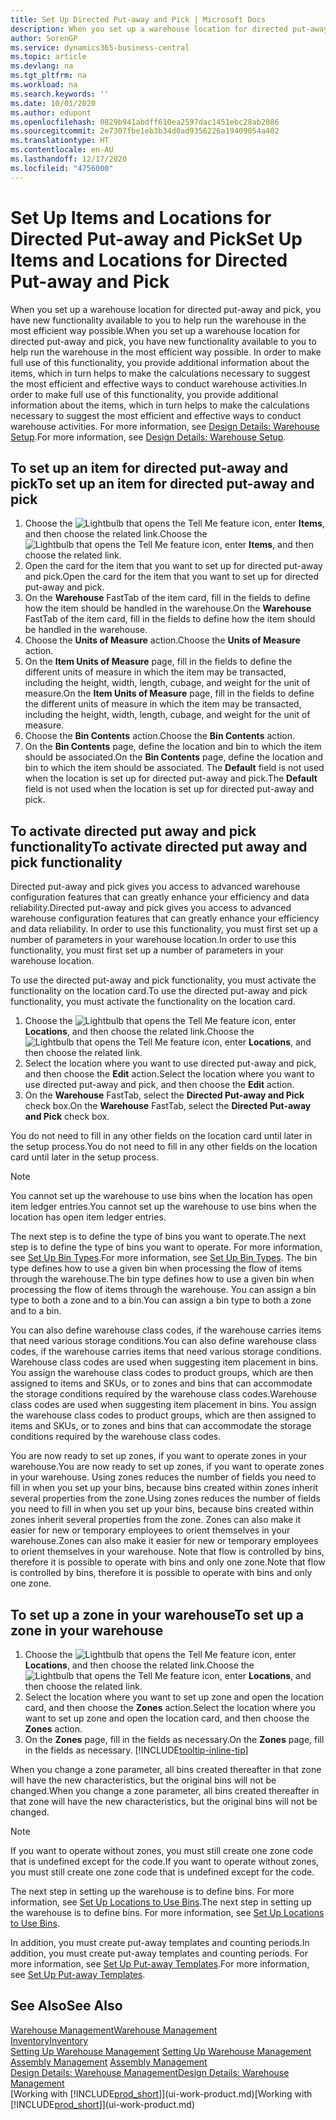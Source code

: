 ```yaml
---
title: Set Up Directed Put-away and Pick | Microsoft Docs
description: When you set up a warehouse location for directed put-away and pick, you have new functionality available to you to help run the warehouse in the most efficient way possible.
author: SorenGP
ms.service: dynamics365-business-central
ms.topic: article
ms.devlang: na
ms.tgt_pltfrm: na
ms.workload: na
ms.search.keywords: ''
ms.date: 10/01/2020
ms.author: edupont
ms.openlocfilehash: 0829b941abdff610ea2597dac1451ebc28ab2086
ms.sourcegitcommit: 2e7307fbe1eb3b34d0ad9356226a19409054a402
ms.translationtype: HT
ms.contentlocale: en-AU
ms.lasthandoff: 12/17/2020
ms.locfileid: "4756000"
---
```

# <a name="set-up-items-and-locations-for-directed-put-away-and-pick"></a><span data-ttu-id="bd6d2-103">Set Up Items and Locations for Directed Put-away and Pick</span><span class="sxs-lookup"><span data-stu-id="bd6d2-103">Set Up Items and Locations for Directed Put-away and Pick</span></span>
<span data-ttu-id="bd6d2-104">When you set up a warehouse location for directed put-away and pick, you have new functionality available to you to help run the warehouse in the most efficient way possible.</span><span class="sxs-lookup"><span data-stu-id="bd6d2-104">When you set up a warehouse location for directed put-away and pick, you have new functionality available to you to help run the warehouse in the most efficient way possible.</span></span> <span data-ttu-id="bd6d2-105">In order to make full use of this functionality, you provide additional information about the items, which in turn helps to make the calculations necessary to suggest the most efficient and effective ways to conduct warehouse activities.</span><span class="sxs-lookup"><span data-stu-id="bd6d2-105">In order to make full use of this functionality, you provide additional information about the items, which in turn helps to make the calculations necessary to suggest the most efficient and effective ways to conduct warehouse activities.</span></span> <span data-ttu-id="bd6d2-106">For more information, see [Design Details: Warehouse Setup](design-details-warehouse-setup.md).</span><span class="sxs-lookup"><span data-stu-id="bd6d2-106">For more information, see [Design Details: Warehouse Setup](design-details-warehouse-setup.md).</span></span>

## <a name="to-set-up-an-item-for-directed-put-away-and-pick"></a><span data-ttu-id="bd6d2-107">To set up an item for directed put-away and pick</span><span class="sxs-lookup"><span data-stu-id="bd6d2-107">To set up an item for directed put-away and pick</span></span>  
1.  <span data-ttu-id="bd6d2-108">Choose the ![Lightbulb that opens the Tell Me feature](media/ui-search/search_small.png "Tell me what you want to do") icon, enter **Items**, and then choose the related link.</span><span class="sxs-lookup"><span data-stu-id="bd6d2-108">Choose the ![Lightbulb that opens the Tell Me feature](media/ui-search/search_small.png "Tell me what you want to do") icon, enter **Items**, and then choose the related link.</span></span>  
2.  <span data-ttu-id="bd6d2-109">Open the card for the item that you want to set up for directed put-away and pick.</span><span class="sxs-lookup"><span data-stu-id="bd6d2-109">Open the card for the item that you want to set up for directed put-away and pick.</span></span>
3. <span data-ttu-id="bd6d2-110">On the **Warehouse** FastTab of the item card, fill in the fields to define how the item should be handled in the warehouse.</span><span class="sxs-lookup"><span data-stu-id="bd6d2-110">On the **Warehouse** FastTab of the item card, fill in the fields to define how the item should be handled in the warehouse.</span></span>  
4.  <span data-ttu-id="bd6d2-111">Choose the **Units of Measure** action.</span><span class="sxs-lookup"><span data-stu-id="bd6d2-111">Choose the **Units of Measure** action.</span></span>
5. <span data-ttu-id="bd6d2-112">On the **Item Units of Measure** page, fill in the fields to define the different units of measure in which the item may be transacted, including the height, width, length, cubage, and weight for the unit of measure.</span><span class="sxs-lookup"><span data-stu-id="bd6d2-112">On the **Item Units of Measure** page, fill in the fields to define the different units of measure in which the item may be transacted, including the height, width, length, cubage, and weight for the unit of measure.</span></span>
6. <span data-ttu-id="bd6d2-113">Choose the **Bin Contents** action.</span><span class="sxs-lookup"><span data-stu-id="bd6d2-113">Choose the **Bin Contents** action.</span></span>
7. <span data-ttu-id="bd6d2-114">On the **Bin Contents** page, define the location and bin to which the item should be associated.</span><span class="sxs-lookup"><span data-stu-id="bd6d2-114">On the **Bin Contents** page, define the location and bin to which the item should be associated.</span></span> <span data-ttu-id="bd6d2-115">The **Default** field is not used when the location is set up for directed put-away and pick.</span><span class="sxs-lookup"><span data-stu-id="bd6d2-115">The **Default** field is not used when the location is set up for directed put-away and pick.</span></span>  

## <a name="to-activate-directed-put-away-and-pick-functionality"></a><span data-ttu-id="bd6d2-116">To activate directed put away and pick functionality</span><span class="sxs-lookup"><span data-stu-id="bd6d2-116">To activate directed put away and pick functionality</span></span>  
<span data-ttu-id="bd6d2-117">Directed put-away and pick gives you access to advanced warehouse configuration features that can greatly enhance your efficiency and data reliability.</span><span class="sxs-lookup"><span data-stu-id="bd6d2-117">Directed put-away and pick gives you access to advanced warehouse configuration features that can greatly enhance your efficiency and data reliability.</span></span> <span data-ttu-id="bd6d2-118">In order to use this functionality, you must first set up a number of parameters in your warehouse location.</span><span class="sxs-lookup"><span data-stu-id="bd6d2-118">In order to use this functionality, you must first set up a number of parameters in your warehouse location.</span></span>  

<span data-ttu-id="bd6d2-119">To use the directed put-away and pick functionality, you must activate the functionality on the location card.</span><span class="sxs-lookup"><span data-stu-id="bd6d2-119">To use the directed put-away and pick functionality, you must activate the functionality on the location card.</span></span>    
1.  <span data-ttu-id="bd6d2-120">Choose the ![Lightbulb that opens the Tell Me feature](media/ui-search/search_small.png "Tell me what you want to do") icon, enter **Locations**, and then choose the related link.</span><span class="sxs-lookup"><span data-stu-id="bd6d2-120">Choose the ![Lightbulb that opens the Tell Me feature](media/ui-search/search_small.png "Tell me what you want to do") icon, enter **Locations**, and then choose the related link.</span></span>  
2.  <span data-ttu-id="bd6d2-121">Select the location where you want to use directed put-away and pick, and then choose the **Edit** action.</span><span class="sxs-lookup"><span data-stu-id="bd6d2-121">Select the location where you want to use directed put-away and pick, and then choose the **Edit** action.</span></span>  
3.  <span data-ttu-id="bd6d2-122">On the **Warehouse** FastTab, select the **Directed Put-away and Pick** check box.</span><span class="sxs-lookup"><span data-stu-id="bd6d2-122">On the **Warehouse** FastTab, select the **Directed Put-away and Pick** check box.</span></span>  

<span data-ttu-id="bd6d2-123">You do not need to fill in any other fields on the location card until later in the setup process.</span><span class="sxs-lookup"><span data-stu-id="bd6d2-123">You do not need to fill in any other fields on the location card until later in the setup process.</span></span>  

> [!NOTE]  
>  <span data-ttu-id="bd6d2-124">You cannot set up the warehouse to use bins when the location has open item ledger entries.</span><span class="sxs-lookup"><span data-stu-id="bd6d2-124">You cannot set up the warehouse to use bins when the location has open item ledger entries.</span></span>  

<span data-ttu-id="bd6d2-125">The next step is to define the type of bins you want to operate.</span><span class="sxs-lookup"><span data-stu-id="bd6d2-125">The next step is to define the type of bins you want to operate.</span></span> <span data-ttu-id="bd6d2-126">For more information, see [Set Up Bin Types](warehouse-how-to-set-up-bin-types.md).</span><span class="sxs-lookup"><span data-stu-id="bd6d2-126">For more information, see [Set Up Bin Types](warehouse-how-to-set-up-bin-types.md).</span></span> <span data-ttu-id="bd6d2-127">The bin type defines how to use a given bin when processing the flow of items through the warehouse.</span><span class="sxs-lookup"><span data-stu-id="bd6d2-127">The bin type defines how to use a given bin when processing the flow of items through the warehouse.</span></span> <span data-ttu-id="bd6d2-128">You can assign a bin type to both a zone and to a bin.</span><span class="sxs-lookup"><span data-stu-id="bd6d2-128">You can assign a bin type to both a zone and to a bin.</span></span>  

<span data-ttu-id="bd6d2-129">You can also define warehouse class codes, if the warehouse carries items that need various storage conditions.</span><span class="sxs-lookup"><span data-stu-id="bd6d2-129">You can also define warehouse class codes, if the warehouse carries items that need various storage conditions.</span></span> <span data-ttu-id="bd6d2-130">Warehouse class codes are used when suggesting item placement in bins. You assign the warehouse class codes to product groups, which are then assigned to items and SKUs, or to zones and bins that can accommodate the storage conditions required by the warehouse class codes.</span><span class="sxs-lookup"><span data-stu-id="bd6d2-130">Warehouse class codes are used when suggesting item placement in bins. You assign the warehouse class codes to product groups, which are then assigned to items and SKUs, or to zones and bins that can accommodate the storage conditions required by the warehouse class codes.</span></span>  

<span data-ttu-id="bd6d2-131">You are now ready to set up zones, if you want to operate zones in your warehouse.</span><span class="sxs-lookup"><span data-stu-id="bd6d2-131">You are now ready to set up zones, if you want to operate zones in your warehouse.</span></span> <span data-ttu-id="bd6d2-132">Using zones reduces the number of fields you need to fill in when you set up your bins, because bins created within zones inherit several properties from the zone.</span><span class="sxs-lookup"><span data-stu-id="bd6d2-132">Using zones reduces the number of fields you need to fill in when you set up your bins, because bins created within zones inherit several properties from the zone.</span></span> <span data-ttu-id="bd6d2-133">Zones can also make it easier for new or temporary employees to orient themselves in your warehouse.</span><span class="sxs-lookup"><span data-stu-id="bd6d2-133">Zones can also make it easier for new or temporary employees to orient themselves in your warehouse.</span></span> <span data-ttu-id="bd6d2-134">Note that flow is controlled by bins, therefore it is possible to operate with bins and only one zone.</span><span class="sxs-lookup"><span data-stu-id="bd6d2-134">Note that flow is controlled by bins, therefore it is possible to operate with bins and only one zone.</span></span>  

## <a name="to-set-up-a-zone-in-your-warehouse"></a><span data-ttu-id="bd6d2-135">To set up a zone in your warehouse</span><span class="sxs-lookup"><span data-stu-id="bd6d2-135">To set up a zone in your warehouse</span></span>  
1.  <span data-ttu-id="bd6d2-136">Choose the ![Lightbulb that opens the Tell Me feature](media/ui-search/search_small.png "Tell me what you want to do") icon, enter **Locations**, and then choose the related link.</span><span class="sxs-lookup"><span data-stu-id="bd6d2-136">Choose the ![Lightbulb that opens the Tell Me feature](media/ui-search/search_small.png "Tell me what you want to do") icon, enter **Locations**, and then choose the related link.</span></span>  
2.  <span data-ttu-id="bd6d2-137">Select the location where you want to set up zone and open the location card, and then choose the **Zones** action.</span><span class="sxs-lookup"><span data-stu-id="bd6d2-137">Select the location where you want to set up zone and open the location card, and then choose the **Zones** action.</span></span>  
3.  <span data-ttu-id="bd6d2-138">On the **Zones** page, fill in the fields as necessary.</span><span class="sxs-lookup"><span data-stu-id="bd6d2-138">On the **Zones** page, fill in the fields as necessary.</span></span> [!INCLUDE[tooltip-inline-tip](includes/tooltip-inline-tip_md.md)]  

<span data-ttu-id="bd6d2-139">When you change a zone parameter, all bins created thereafter in that zone will have the new characteristics, but the original bins will not be changed.</span><span class="sxs-lookup"><span data-stu-id="bd6d2-139">When you change a zone parameter, all bins created thereafter in that zone will have the new characteristics, but the original bins will not be changed.</span></span>  

> [!NOTE]  
>  <span data-ttu-id="bd6d2-140">If you want to operate without zones, you must still create one zone code that is undefined except for the code.</span><span class="sxs-lookup"><span data-stu-id="bd6d2-140">If you want to operate without zones, you must still create one zone code that is undefined except for the code.</span></span>  

<span data-ttu-id="bd6d2-141">The next step in setting up the warehouse is to define bins. For more information, see [Set Up Locations to Use Bins](warehouse-how-to-set-up-locations-to-use-bins.md).</span><span class="sxs-lookup"><span data-stu-id="bd6d2-141">The next step in setting up the warehouse is to define bins. For more information, see [Set Up Locations to Use Bins](warehouse-how-to-set-up-locations-to-use-bins.md).</span></span>  

<span data-ttu-id="bd6d2-142">In addition, you must create put-away templates and counting periods.</span><span class="sxs-lookup"><span data-stu-id="bd6d2-142">In addition, you must create put-away templates and counting periods.</span></span> <span data-ttu-id="bd6d2-143">For more information, see [Set Up Put-away Templates](warehouse-how-to-set-up-put-away-templates.md).</span><span class="sxs-lookup"><span data-stu-id="bd6d2-143">For more information, see [Set Up Put-away Templates](warehouse-how-to-set-up-put-away-templates.md).</span></span>  

## <a name="see-also"></a><span data-ttu-id="bd6d2-144">See Also</span><span class="sxs-lookup"><span data-stu-id="bd6d2-144">See Also</span></span>  
[<span data-ttu-id="bd6d2-145">Warehouse Management</span><span class="sxs-lookup"><span data-stu-id="bd6d2-145">Warehouse Management</span></span>](warehouse-manage-warehouse.md)  
[<span data-ttu-id="bd6d2-146">Inventory</span><span class="sxs-lookup"><span data-stu-id="bd6d2-146">Inventory</span></span>](inventory-manage-inventory.md)  
<span data-ttu-id="bd6d2-147">[Setting Up Warehouse Management](warehouse-setup-warehouse.md)   </span><span class="sxs-lookup"><span data-stu-id="bd6d2-147">[Setting Up Warehouse Management](warehouse-setup-warehouse.md)   </span></span>  
<span data-ttu-id="bd6d2-148">[Assembly Management](assembly-assemble-items.md)  </span><span class="sxs-lookup"><span data-stu-id="bd6d2-148">[Assembly Management](assembly-assemble-items.md)  </span></span>  
[<span data-ttu-id="bd6d2-149">Design Details: Warehouse Management</span><span class="sxs-lookup"><span data-stu-id="bd6d2-149">Design Details: Warehouse Management</span></span>](design-details-warehouse-management.md)  
<span data-ttu-id="bd6d2-150">[Working with [!INCLUDE[prod_short](includes/prod_short.md)]](ui-work-product.md)</span><span class="sxs-lookup"><span data-stu-id="bd6d2-150">[Working with [!INCLUDE[prod_short](includes/prod_short.md)]](ui-work-product.md)</span></span>  
